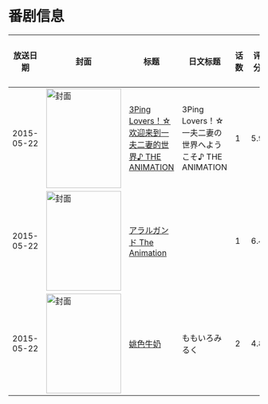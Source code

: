 # 番剧信息

|放送日期|封面|标题|日文标题|话数|评分|评分人数|
|---|---|---|---|---|---|---|
|2015-05-22|<img src="/img/no_icon_subject.png" alt="封面" style="width:150px;height:200px;object-fit:cover;">|[3Ping Lovers！☆欢迎来到一夫二妻的世界♪ THE ANIMATION](https://bangumi.tv/subject/125448)|3Ping Lovers！☆一夫二妻の世界へようこそ♪ THE ANIMATION|1|5.9|319人评分|
|2015-05-22|<img src="/img/no_icon_subject.png" alt="封面" style="width:150px;height:200px;object-fit:cover;">|[アラルガンド The Animation](https://bangumi.tv/subject/126165)||1|6.4|286人评分|
|2015-05-22|<img src="/img/no_icon_subject.png" alt="封面" style="width:150px;height:200px;object-fit:cover;">|[姚色牛奶](https://bangumi.tv/subject/135201)|ももいろみるく|2|4.8|109人评分|
